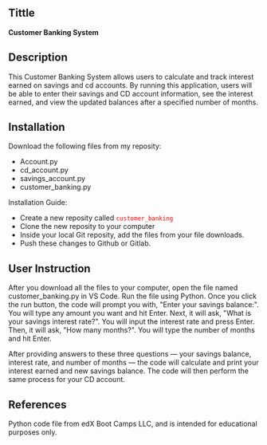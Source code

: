 ## Tittle
**Customer Banking System**


## Description
This Customer Banking System allows users to calculate and track interest earned on savings and cd accounts. By running this application, users will be able to enter their savings and CD account information, see the interest earned, and view the updated balances after a specified number of months.

## Installation
Download the following files from my reposity:

   * Account.py
   * cd_account.py
   * savings_account.py
   * customer_banking.py

Installation Guide:

   * Create a new reposity called <code style='color:red'>customer_banking</code>
   * Clone the new reposity to your computer
   * Inside your local Git reposity, add the files from your file downloads.
   * Push these changes to Github or Gitlab.

## User Instruction

After you download all the files to your computer, open the file named customer_banking.py in VS Code. Run the file using Python. Once you click the run button, the code will prompt you with, "Enter your savings balance:". You will type any amount you want and hit Enter. Next, it will ask, "What is your savings interest rate?". You will input the interest rate and press Enter. Then, it will ask, "How many months?". You will type the number of months and hit Enter.

After providing answers to these three questions — your savings balance, interest rate, and number of months — the code will calculate and print your interest earned and new savings balance. The code will then perform the same process for your CD account.

## References

Python code file from edX Boot Camps LLC, and is intended for educational purposes only.
